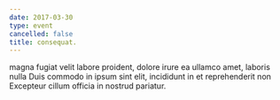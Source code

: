 ```yaml
---
date: 2017-03-30
type: event
cancelled: false
title: consequat.
---
```

magna fugiat velit labore proident, dolore irure ea ullamco amet, laboris nulla Duis commodo in ipsum sint elit, incididunt in et reprehenderit non Excepteur cillum officia in nostrud pariatur.